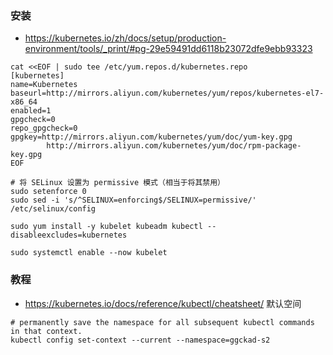 

### 安装
* https://kubernetes.io/zh/docs/setup/production-environment/tools/_print/#pg-29e59491dd6118b23072dfe9ebb93323

```
cat <<EOF | sudo tee /etc/yum.repos.d/kubernetes.repo
[kubernetes]
name=Kubernetes
baseurl=http://mirrors.aliyun.com/kubernetes/yum/repos/kubernetes-el7-x86_64
enabled=1
gpgcheck=0
repo_gpgcheck=0
gpgkey=http://mirrors.aliyun.com/kubernetes/yum/doc/yum-key.gpg
        http://mirrors.aliyun.com/kubernetes/yum/doc/rpm-package-key.gpg
EOF

# 将 SELinux 设置为 permissive 模式（相当于将其禁用）
sudo setenforce 0
sudo sed -i 's/^SELINUX=enforcing$/SELINUX=permissive/' /etc/selinux/config

sudo yum install -y kubelet kubeadm kubectl --disableexcludes=kubernetes

sudo systemctl enable --now kubelet
```

### 教程
* https://kubernetes.io/docs/reference/kubectl/cheatsheet/ 默认空间
```
# permanently save the namespace for all subsequent kubectl commands in that context.
kubectl config set-context --current --namespace=ggckad-s2
```
